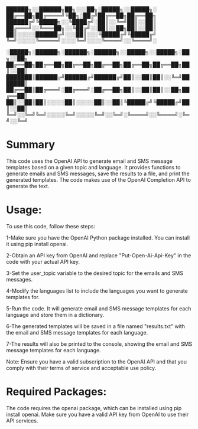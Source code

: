 











██████╗░░██████╗██╗░░░██╗░█████╗░░█████╗░
██╔══██╗██╔════╝╚██╗░██╔╝██╔══██╗██╔══██╗
██████╔╝╚█████╗░░╚████╔╝░██║░░╚═╝██║░░██║
██╔═══╝░░╚═══██╗░░╚██╔╝░░██║░░██╗██║░░██║
██║░░░░░██████╔╝░░░██║░░░╚█████╔╝╚█████╔╝
╚═╝░░░░░╚═════╝░░░░╚═╝░░░░╚════╝░░╚════╝░





                      
░█████╗░██████╗░██████╗░██████╗░░█████╗░░█████╗░██╗░░██╗
██╔══██╗██╔══██╗██╔══██╗██╔══██╗██╔══██╗██╔══██╗██║░░██║
███████║██████╔╝██████╔╝██████╔╝██║░░██║██║░░╚═╝███████║
██╔══██║██╔═══╝░██╔═══╝░██╔══██╗██║░░██║██║░░██╗██╔══██║
██║░░██║██║░░░░░██║░░░░░██║░░██║╚█████╔╝╚█████╔╝██║░░██║
╚═╝░░╚═╝╚═╝░░░░░╚═╝░░░░░╚═╝░░╚═╝░╚════╝░░╚════╝░╚═╝░░╚═╝


# Summary
This code uses the OpenAI API to generate email and SMS message templates based on a given topic and language. It provides functions to generate emails and SMS messages, save the results to a file, and print the generated templates. The code makes use of the OpenAI Completion API to generate the text.

# Usage:
To use this code, follow these steps:

1-Make sure you have the OpenAI Python package installed. You can install it using pip install openai.

2-Obtain an API key from OpenAI and replace "Put-Open-Ai-Api-Key" in the code with your actual API key.

3-Set the user_topic variable to the desired topic for the emails and SMS messages.

4-Modify the languages list to include the languages you want to generate templates for.

5-Run the code. It will generate email and SMS message templates for each language and store them in a dictionary.

6-The generated templates will be saved in a file named "results.txt" with the email and SMS message templates for each language.

7-The results will also be printed to the console, showing the email and SMS message templates for each language.

Note: Ensure you have a valid subscription to the OpenAI API and that you comply with their terms of service and acceptable use policy.

# Required Packages:
The code requires the openai package, which can be installed using pip install openai. Make sure you have a valid API key from OpenAI to use their API services.
